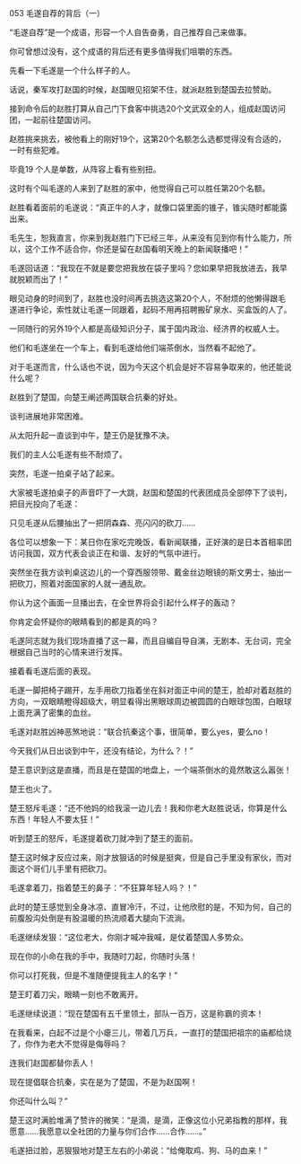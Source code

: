 053 毛遂自荐的背后（一）




“毛遂自荐”是一个成语，形容一个人自告奋勇，自己推荐自己来做事。

你可曾想过没有，这个成语的背后还有更多值得我们咀嚼的东西。

先看一下毛遂是一个什么样子的人。



话说，秦军攻打赵国的时候，赵国眼见招架不住，就派赵胜到楚国去拉赞助。

接到命令后的赵胜打算从自己门下食客中挑选20个文武双全的人，组成赵国访问团，一起前往楚国访问。

赵胜挑来挑去，被他看上的刚好19个，这第20个名额怎么选都觉得没有合适的，一时有些犯难。

毕竟19 个人是单数，从阵容上看有些别扭。

这时有个叫毛遂的人来到了赵胜的家中，他觉得自己可以胜任第20个名额。



赵胜看着面前的毛遂说：“真正牛的人才，就像口袋里面的锥子，锥尖随时都能露出来。

毛先生，恕我直言，你来到我赵胜门下已经三年，从来没有见到你有什么能力，所以，这个工作不适合你，你还是留在赵国看明天晚上的新闻联播吧！”

毛遂回话道：“我现在不就是要您把我放在袋子里吗？您如果早把我放进去，我早就脱颖而出了！”

眼见动身的时间到了，赵胜也没时间再去挑选这第20个人，不耐烦的他懒得跟毛遂进行争论，索性就让毛遂一同跟着，起码不用再招聘搬矿泉水、买盒饭的人了。



一同随行的另外19个人都是高级知识分子，属于国内政治、经济界的权威人士。

他们和毛遂坐在一个车上，看到毛遂给他们端茶倒水，当然看不起他了。

对于毛遂而言，什么话也不说，因为今天这个机会是好不容易争取来的，他还能说什么呢？



赵胜到了楚国，向楚王阐述两国联合抗秦的好处。

谈判进展地非常困难。

从太阳升起一直谈到中午，楚王仍是犹豫不决。

我们的主人公毛遂有些不耐烦了。



突然，毛遂一拍桌子站了起来。

大家被毛遂拍桌子的声音吓了一大跳，赵国和楚国的代表团成员全部停下了谈判，把目光投向了毛遂：

只见毛遂从后腰抽出了一把阴森森、亮闪闪的砍刀……



各位可以想象一下：某日你在家吃完晚饭，看新闻联播，正好演的是日本首相率团访问我国，双方代表会谈正在和谐、友好的气氛中进行。

突然坐在我方谈判桌这边儿的一个穿西服领带、戴金丝边眼镜的斯文男士，抽出一把砍刀，照着对面国家的人就一通乱砍。

你认为这个画面一旦播出去，在全世界将会引起什么样子的轰动？

你肯定会怀疑你的眼睛看到的都是真的吗？



毛遂同志就为我们现场直播了这一幕，而且自编自导自演，无剧本、无台词，完全根据自己当时的心情来进行发挥。

接着看毛遂后面的表现。

毛遂一脚把椅子踢开，左手用砍刀指着坐在斜对面正中间的楚王，脸却对着赵胜的方向，一双眼睛瞪得超级大，明显看得出黑眼球周边被圆圆的白眼球包围，白眼球上面充满了密集的血丝。

毛遂对赵胜凶神恶煞地说：“联合抗秦这个事，很简单，要么yes，要么no！

今天我们从日出谈到中午，还没有结论，为什么？！”



楚王意识到这是直播，而且是在楚国的地盘上，一个端茶倒水的竟然敢这么嚣张！

楚王也火了。

楚王怒斥毛遂：“还不他妈的给我滚一边儿去！我和你老大赵胜说话，你算是什么东西！年轻人不要太狂！”

听到楚王的怒斥，毛遂提着砍刀就冲到了楚王的面前。

楚王这时候才反应过来，刚才放狠话的时候是挺爽，但是自己手里没有家伙，而对面这个哥们儿手里有把砍刀。

毛遂拿着刀，指着楚王的鼻子：“不狂算年轻人吗？！”

此时的楚王感觉到全身冰凉、直冒冷汗，不过，让他欣慰的是，不知为何，自己的前腹股沟处倒是有股温暖的热流顺着大腿向下流淌。



毛遂继续发狠：“这位老大，你刚才喊冲我喊，是仗着楚国人多势众。

现在你的小命在我的手中，我随时刀起，你随时头落！

你可以打死我，但是不准随便提我主人的名字！”



楚王盯着刀尖，眼睛一刻也不敢离开。

毛遂继续说道：“现在楚国有五千里领土，部队一百万，这是称霸的资本！

在我看来，白起不过是个小瘪三儿，带着几万兵，一直打的楚国把祖宗的庙都给烧了，你作为老大不觉得是侮辱吗？

连我们赵国都替你丢人！

现在提倡联合抗秦，实在是为了楚国，不是为赵国啊！

你还叫什么叫？”



楚王这时满脸堆满了赞许的微笑：“是滴，是滴，正像这位小兄弟指教的那样，我愿意……我愿意以全社团的力量与你们合作……合作……。”

毛遂扭过脸，恶狠狠地对楚王左右的小弟说：“给俺取鸡、狗、马的血来！”

